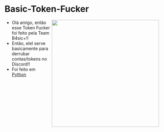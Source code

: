# Basic-Token-Fucker

<img align="right" src="https://github.com/MicaelliMedeiros/micaellimedeiros/blob/master/image/computer-illustration.png?raw=true" width="350"/>

- Olá amigo, então esse Token Fucker foi feito pela Team B4sic+!!
- Então, elel serve basicamente para derrubar contas/tokens no Discord!!
- Foi feito em [Python](https://www.python.org/)
